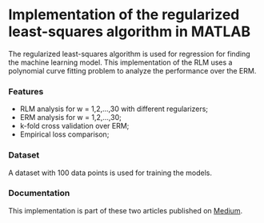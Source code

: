 # Implementation of the regularized least-squares algorithm in MATLAB
The regularized least-squares algorithm is used for regression for finding the machine learning model. This implementation of the RLM uses a polynomial curve fitting problem to analyze the performance over the ERM.

### Features
- RLM analysis for w = 1,2,...,30 with different regularizers;
- ERM analysis for w = 1,2,...,30;
- k-fold cross validation over ERM;
- Empirical loss comparison;


### Dataset
A dataset with 100 data points is used for training the models.

### Documentation
This implementation is part of these two articles published on [Medium](https://medium.com/@jaimedantas). 

